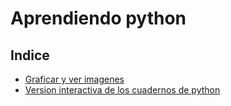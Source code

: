 # Aprendiendo python

## Indice

* [Graficar y ver imagenes](https://github.com/ixxra/aprendiendo-python/blob/master/_matplotlib.ipynb)
* [Version interactiva de los cuadernos de python](https://notebooks.azure.com/rene-garcia-uady/libraries/aprendiendo-python)
